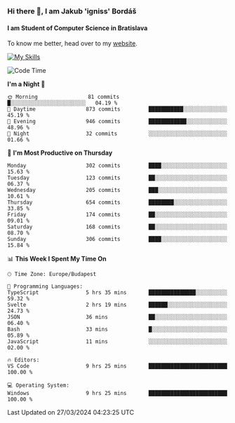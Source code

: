 ### Hi there 👋, I am Jakub 'igniss' Bordáš

#### I am Student of Computer Science in Bratislava
To know me better, head over to my [website](https://bordas.sk).

[![My Skills](https://skillicons.dev/icons?i=js,html,css,figma,svelte,java,kotlin,python,postgresql,typescript,nest,nodejs)](https://bordas.sk)


<!--START_SECTION:waka-->
![Code Time](http://img.shields.io/badge/Code%20Time-1%2C448%20hrs%2050%20mins-blue)

**I'm a Night 🦉** 

```text
🌞 Morning                81 commits          █░░░░░░░░░░░░░░░░░░░░░░░░   04.19 % 
🌆 Daytime                873 commits         ███████████░░░░░░░░░░░░░░   45.19 % 
🌃 Evening                946 commits         ████████████░░░░░░░░░░░░░   48.96 % 
🌙 Night                  32 commits          ░░░░░░░░░░░░░░░░░░░░░░░░░   01.66 % 
```
📅 **I'm Most Productive on Thursday** 

```text
Monday                   302 commits         ████░░░░░░░░░░░░░░░░░░░░░   15.63 % 
Tuesday                  123 commits         ██░░░░░░░░░░░░░░░░░░░░░░░   06.37 % 
Wednesday                205 commits         ███░░░░░░░░░░░░░░░░░░░░░░   10.61 % 
Thursday                 654 commits         ████████░░░░░░░░░░░░░░░░░   33.85 % 
Friday                   174 commits         ██░░░░░░░░░░░░░░░░░░░░░░░   09.01 % 
Saturday                 168 commits         ██░░░░░░░░░░░░░░░░░░░░░░░   08.70 % 
Sunday                   306 commits         ████░░░░░░░░░░░░░░░░░░░░░   15.84 % 
```


📊 **This Week I Spent My Time On** 

```text
🕑︎ Time Zone: Europe/Budapest

💬 Programming Languages: 
TypeScript               5 hrs 35 mins       ███████████████░░░░░░░░░░   59.32 % 
Svelte                   2 hrs 19 mins       ██████░░░░░░░░░░░░░░░░░░░   24.73 % 
JSON                     36 mins             ██░░░░░░░░░░░░░░░░░░░░░░░   06.40 % 
Bash                     33 mins             █░░░░░░░░░░░░░░░░░░░░░░░░   05.89 % 
JavaScript               11 mins             ░░░░░░░░░░░░░░░░░░░░░░░░░   02.00 % 

🔥 Editors: 
VS Code                  9 hrs 25 mins       █████████████████████████   100.00 % 

💻 Operating System: 
Windows                  9 hrs 25 mins       █████████████████████████   100.00 % 
```


 Last Updated on 27/03/2024 04:23:25 UTC
<!--END_SECTION:waka-->
